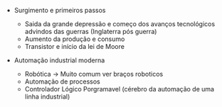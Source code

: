 
- Surgimento e primeiros passos
	- Saida da grande depressão e começo dos avanços tecnológicos advindos das guerras (Inglaterra pós guerra)
	- Aumento da produção e consumo
	- Transistor e início da lei de Moore

- Automação industrial moderna
	- Robótica -> Muito comum ver braços roboticos
	- Automação de processos
	- Controlador Lógico Porgramavel (cérebro da automação de uma linha industrial)

